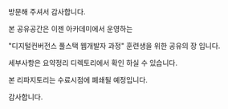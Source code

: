 방문해 주셔서 감사합니다.

본 공유공간은 이젠 아카데미에서 운영하는

"디지털컨버전스 풀스택 웹개발자 과정" 훈련생을 위한 공유의 장 입니다.

세부사항은 요약정리 디렉토리에서 확인 하실 수 있습니다.

본 리파지토리는 수료시점에 폐쇄될 예정입니다.

감사합니다.